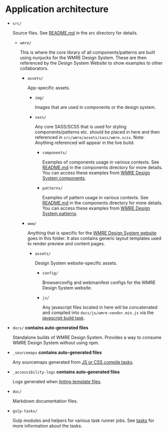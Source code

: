 # Application architecture

- `src/`

  Source files. See [README.md](../../src/README.md) in the src directory for details.

  - `wmre/`

    This is where the core library of all components/patterns are built using nunjucks for the WMRE Design System. These are then referenced by the Design System Website to show examples to other collaborators.

    - `assets/`

      App-specific assets.

      - `img/`

        Images that are used in components or the design system.

      - `sass/`

        Any core SASS/SCSS that is used for styling components/patterns etc. should be placed in here and then referenced in `src/wmre/assets/sass/wmre.scss`. Note: Anything referenced will appear in the live build.

        - `components/`

          Examples of components usage in various contexts. See [README.md](../../src/components/README.md) in the components directory for more details. You can access these examples from [WMRE Design System components](http://localhost:3000/components/).

        - `patterns/`

          Examples of pattern usage in various contexts. See [README.md](../../src/components/README.md) in the components directory for more details. You can access these examples from [WMRE Design System patterns](http://localhost:3000/patterns/).

    - `www/`

      Anything that is specific for the [WMRE Design System website](http://localhost:3000) goes in this folder. It also contains generic layout templates used to render preview and content pages.

      - `assets/`

        Design System website-specific assets.

        - `config/`

          Browserconfig and webmanifest configs for the WMRE Design System website.

        - `js/`

          Any javascript files located in here will be concatenated and compiled into `docs/js/wmre-vendor.min.js` via the [javascript build task](tasks.md#markdown-header-141-scripts-javascript).

- `docs/` **contains auto-generated files**

  Standalone builds of WMRE Design System. Provides a way to consume WMRE Design System without using npm.

- `_sourcemaps` **contains auto-generated files**

  Any sourcemaps generated from [JS or CSS compile tasks](tasks#markdown-header-14-building).

- `_accessibility-logs` **contains auto-generated files**

  Logs generated when [linting template files](tasks.md#markdown-header-122-templates-html).

* `doc/`

  Markdown documentation files.

* `gulp-tasks/`

  Gulp modules and helpers for various task runner jobs. See [tasks](tasks.md) for more information about the tasks.
